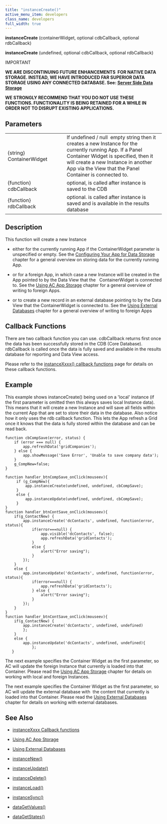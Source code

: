 ```yaml
---
title: "instanceCreate()"
active_menu_item: developers
class_name: developers
full_width: true
---
```



**instanceCreate** (containerWidget, optional cdbCallback, optional rdbCallback)

**instanceCreate** (undefined, optional cdbCallback, optional rdbCallback)

IMPORTANT

**WE ARE DISCONTINUING FUTURE ENHANCEMENTS  FOR NATIVE DATA STORAGE. INSTEAD, WE HAVE INTRODUCED FAR SUPERIOR DATA STORAGE USING ANY CONNECTED DATABASE. See: [Server Side Data Storage](/developers/user-guide/product-guide/data-storage/server-side-data-storage/)**

**WE STRONGLY RECOMMEND THAT YOU DO NOT USE THESE FUNCTIONS. FUNCTIONALITY IS BEING RETAINED FOR A WHILE IN ORDER NOT TO DISRUPT EXISTING APPLICATIONS.**

## Parameters

<table>
<tr>
<td width="201">
{string} ContainerWidget

</td>
<td width="9">
</td>
<td width="670">
If undefined / null  empty string then it creates a new Instance for the currently running App. If a Panel Container Widget is specified, then it will create a new Instance in another App via the View that the Panel Container is connected to.

</td>
</tr>
<tr>
<td width="201">
{function} cdbCallback

</td>
<td width="9">
</td>
<td width="670">
optional, is called after instance is saved to the CDB

</td>
</tr>
<tr>
<td width="201">
{function} rdbCallback

</td>
<td width="9">
</td>
<td width="670">
optional. is called after instance is saved and is available in the results database

</td>
</tr>
</table>

## Description

This function will create a new Instance

 - either for the currently running App if the ContainerWidget parameter is unspecified or empty. See the [Configuring Your App for Data Storage](/developers/user-guide/product-guide/advanced-features/data-storage-management/standard-storage-procedures/configuring-your-app-for-data) chapter for a general overview on storing data for the currently running App.

 - or for a foreign App, in which case a new Instance will be created in the App pointed to by the Data View that the   ContainerWidget is connected to. See the [Using AC App Storage](/developers/user-guide/product-guide/advanced-features/data-storage-management/crud-in-detail/using-ac-app-storage/) chapter for a general overview of writing to foreign Apps.

 - or to create a new record in an external database pointing to by the Data View that the ContainerWidget is connected to. See the [Using External Databases](/developers/user-guide/product-guide/advanced-features/data-storage-management/crud-in-detail/using-external-databases/) chapter for a general overview of writing to foreign Apps

## Callback Functions

There are two callback function you can use. cdbCallback returns first once the data has been successfully stored in the CDB (Core Database). rdbCallback is called once the data is fully saved and available in the results database for reporting and Data View access.

Please refer to the [instanceXxxx() callback functions](/developers/user-guide/scripting-apis/client-api/instance-data-functions/instancexxxx-callback-function) page for details on these callback functions.

## Example

This example shows instanceCreate() being used on a 'local' instance (if the first parameter is omitted then this always saves local Instance data). This means that it will create a new Instance and will save all fields within the current App that are set to store their data in the database. Also notice how it only uses the rdb callback function. This lets the App refresh a Grid once it knows that the data is fully stored within the database and can be read back.

    function cbCompSave(error, status) {
        if (error === null) {
            app.refreshData('gridCompanies');
        } else {
            app.showMessage('Save Error', 'Unable to save company data');
        }
        g_CompNew=false;
    }
     
    function handler_btnCompSave_onClick(mouseev){
         if (g_CompNew){
             app.instanceCreate(undefined, undefined, cbCompSave);
         } 
         else {
             app.instanceUpdate(undefined, undefined, cbCompSave);
         }
    }
    function handler_btnContSave_onClick(mouseev){
        if(g_ContactNew) {
            app.instanceCreate('dcContacts', undefined, function(error, status){ 
                if(error===null) {
                    app.visible('dcContacts', false);
                    app.refreshData('gridContacts');       
                }
                else {
                    alert("Error saving");                        
                }
            });
        }
        else {
            app.instanceUpdate('dcContacts', undefined, function(error, status){ 
                if(error===null) {
                    app.refreshData('gridContacts');
                } else {
                    alert("Error saving");                      
                }
            });    
        }
    }
    function handler_btnContSave_onClick(mouseev){
        if(g_ContactNew) {
            app.instanceCreate('dcContacts', undefined, undefined)
            };
        }
        else {
            app.instanceUpdate('dcContacts', undefined, undefined){ 
                };    
       }
   

The next example specifies the Container Widget as the first parameter, so AC will update the foreign Instance that currently is loaded into that Container. Please read the [Using AC App Storage](/developers/user-guide/product-guide/advanced-features/data-storage-management/crud-in-detail/using-ac-app-storage/) chapter for details on working with local and foreign Instances.

The next example specifies the Container Widget as the first parameter, so AC will update the external database with  the content that currently is loaded into that Container. Please read the [Using External Databases](/developers/user-guide/product-guide/advanced-features/data-storage-management/crud-in-detail/using-external-databases/) chapter for details on working with external databases.

## See Also

 - [instanceXxxx Callback functions](/developers/user-guide/scripting-apis/client-api/instance-data-functions/instancexxxx-callback-function)

 - [Using AC App Storage](/developers/user-guide/product-guide/advanced-features/data-storage-management/crud-in-detail/using-ac-app-storage/)

 - [Using External Databases](/developers/user-guide/product-guide/advanced-features/data-storage-management/crud-in-detail/using-external-databases/)

 - [instanceNew()](/developers/user-guide/scripting-apis/client-api/instance-data-functions/instancenew)

 - [instanceUpdate()](/developers/user-guide/scripting-apis/client-api/instance-data-functions/instancesave)

 - [instanceDelete()](/developers/user-guide/scripting-apis/client-api/instance-data-functions/instancedelete)

 - [instanceLoad()](/developers/user-guide/scripting-apis/client-api/instance-data-functions/instanceload)

 - [instanceSync()](/developers/user-guide/scripting-apis/client-api/instance-data-functions/instancesync)

 - [dataGetValues()](/developers/user-guide/scripting-apis/client-api/widget-data-state-manipulation/datagetvalues)

 - [dataGetStates()](/developers/user-guide/scripting-apis/client-api/widget-data-state-manipulation/datagetstates)

